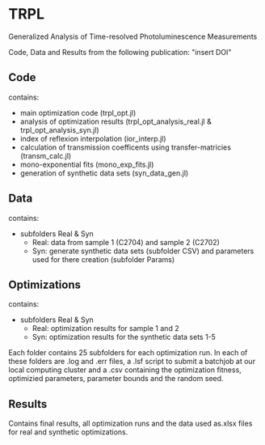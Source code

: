 # TRPL
Generalized Analysis of Time-resolved Photoluminescence Measurements

Code, Data and Results from the following publication: "insert DOI"

## Code
contains:

- main optimization code (trpl_opt.jl)
- analysis of optimization results (trpl_opt_analysis_real.jl & trpl_opt_analysis_syn.jl)
- index of reflexion interpolation (ior_interp.jl)
- calculation of transmission coefficents using transfer-matricies (transm_calc.jl)
- mono-exponential fits (mono_exp_fits.jl)
- generation of synthetic data sets (syn_data_gen.jl)

## Data

contains:

- subfolders Real & Syn
    - Real: data from sample 1 (C2704) and sample 2 (C2702)
    - Syn: generate synthetic data sets (subfolder CSV) and parameters used for there creation (subfolder Params)

## Optimizations

contains: 

- subfolders Real & Syn
    - Real: optimization results for sample 1 and 2 
    - Syn: optimization results for the synthetic data sets 1-5

Each folder contains 25 subfolders for each optimization run. In each of these folders
are .log and .err files, a .lsf script to submit a batchjob at our local computing cluster and 
a .csv containing the optimization fitness, optimizied parameters, parameter bounds and the random seed.

## Results

Contains final results, all optimization runs and the data used as.xlsx files for real and synthetic optimizations. 